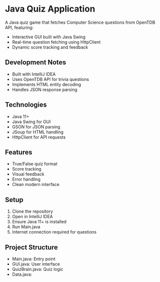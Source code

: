 # Java Quiz Application

A Java quiz game that fetches Computer Science questions from OpenTDB API, featuring:
- Interactive GUI built with Java Swing
- Real-time question fetching using HttpClient
- Dynamic score tracking and feedback

## Development Notes
- Built with IntelliJ IDEA
- Uses OpenTDB API for trivia questions
- Implements HTML entity decoding
- Handles JSON response parsing

## Technologies
- Java 11+
- Java Swing for GUI
- GSON for JSON parsing
- JSoup for HTML handling
- HttpClient for API requests

## Features
- True/False quiz format
- Score tracking
- Visual feedback
- Error handling
- Clean modern interface

## Setup
1. Clone the repository
2. Open in IntelliJ IDEA
3. Ensure Java 11+ is installed
4. Run Main.java
5. Internet connection required for questions

## Project Structure
- Main.java: Entry point
- GUI.java: User interface
- QuizBrain.java: Quiz logic
- Data.java:

